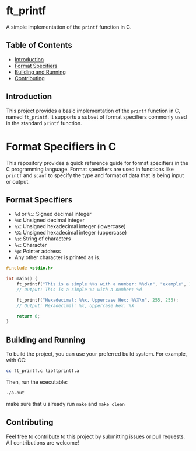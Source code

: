 # ft_printf

A simple implementation of the `printf` function in C.

## Table of Contents

- [Introduction](#introduction)
- [Format Specifiers](#format-specifiers)
- [Building and Running](#building-and-running)
- [Contributing](#contributing)

## Introduction

This project provides a basic implementation of the `printf` function in C, named `ft_printf`. It supports a subset of format specifiers commonly used in the standard `printf` function.

# Format Specifiers in C

This repository provides a quick reference guide for format specifiers in the C programming language. Format specifiers are used in functions like `printf` and `scanf` to specify the type and format of data that is being input or output.

## Format Specifiers

- `%d` or `%i`: Signed decimal integer
- `%u`: Unsigned decimal integer
- `%x`: Unsigned hexadecimal integer (lowercase)
- `%X`: Unsigned hexadecimal integer (uppercase)
- `%s`: String of characters
- `%c`: Character
- `%p`: Pointer address
- Any other character is printed as is.
```c
#include <stdio.h>

int main() {
    ft_printf("This is a simple %%s with a number: %%d\n", "example", 123);
    // Output: This is a simple %s with a number: %d

    ft_printf("Hexadecimal: %%x, Uppercase Hex: %%X\n", 255, 255);
    // Output: Hexadecimal: %x, Uppercase Hex: %X

    return 0;
}
```
## Building and Running

To build the project, you can use your preferred build system. For example, with CC:

```bash
cc ft_printf.c libftprintf.a
```

Then, run the executable:
```bash
./a.out
```
make sure that u already run `make` and `make clean`

## Contributing

Feel free to contribute to this project by submitting issues or pull requests. All contributions are welcome!

